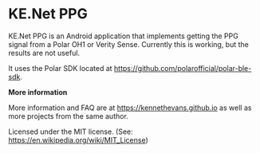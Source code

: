 # KE.Net PPG

KE.Net PPG is an Android application that implements getting the PPG signal from a Polar OH1 or Verity Sense. Currently this is working, but the results are not useful.

It uses the Polar SDK located at  <https://github.com/polarofficial/polar-ble-sdk>.

**More information**

More information and FAQ are at <https://kennethevans.github.io> as well as more projects from the same author.

Licensed under the MIT license. (See: <https://en.wikipedia.org/wiki/MIT_License>)